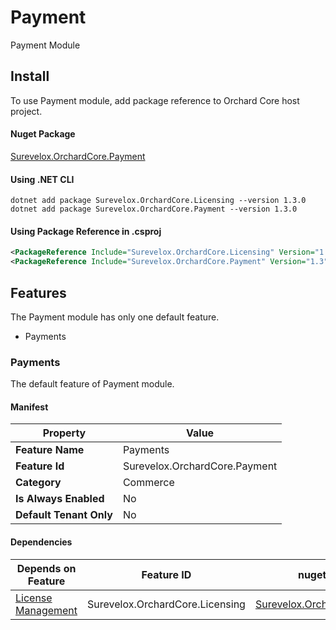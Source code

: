 # Payment
Payment Module 

## Install
To use Payment module, add package reference to Orchard Core host project.

#### Nuget Package

[Surevelox.OrchardCore.Payment](https://www.nuget.org/packages/Surevelox.OrchardCore.Payment)


#### Using .NET CLI

```dotnetcli
dotnet add package Surevelox.OrchardCore.Licensing --version 1.3.0
dotnet add package Surevelox.OrchardCore.Payment --version 1.3.0
```
#### Using Package Reference in .csproj

```xml
<PackageReference Include="Surevelox.OrchardCore.Licensing" Version="1.3" />
<PackageReference Include="Surevelox.OrchardCore.Payment" Version="1.3" />
```


## Features 

The Payment module has only one default feature. 

- Payments

### Payments
The default feature of Payment module. 

#### Manifest

|Property|Value|
|-|-|
|**Feature Name**|Payments|
|**Feature Id**|Surevelox.OrchardCore.Payment|
|**Category**|Commerce|
|**Is Always Enabled**|No|
|**Default Tenant Only**|No|


#### Dependencies
|Depends on Feature| Feature ID |nuget package|
|-|-|-|
|[License Management](licensing)|Surevelox.OrchardCore.Licensing|[Surevelox.OrchardCore.Licensing](https://www.nuget.org/packages/Surevelox.OrchardCore.Licensing)|